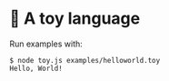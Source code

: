 # 🧸 A toy language

Run examples with:

```
$ node toy.js examples/helloworld.toy
Hello, World!
```
